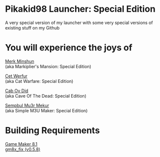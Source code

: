 # Pikakid98 Launcher: Special Edition
A very special version of my launcher with some very special versions of existing stuff on my Github

# You will experience the joys of

[Merk Minshun](https://github.com/pikakid98-games/merk-minshun)
\
(aka Markiplier's Mansion: Special Edition)

[Cet Werfur](https://github.com/pikakid98-games/cet-werfur)
\
(aka Cat Warfare: Special Edition)

[Cab Ov Did](https://github.com/pikakid98-games/cab-ov-did)
\
(aka Cave Of The Dead: Special Edition)

[Sempbul Mu3r Mekur](https://github.com/pikakid98/sempbul-m3ur-mekur)
\
(aka Simple M3U Maker: Special Edition)


# Building Requirements

[Game Maker 8.1](https://archive.org/details/GameMaker81)
\
[gm8x_fix (v0.5.8)](https://github.com/skyfloogle/gm8x_fix/releases/tag/v0.5.8)
